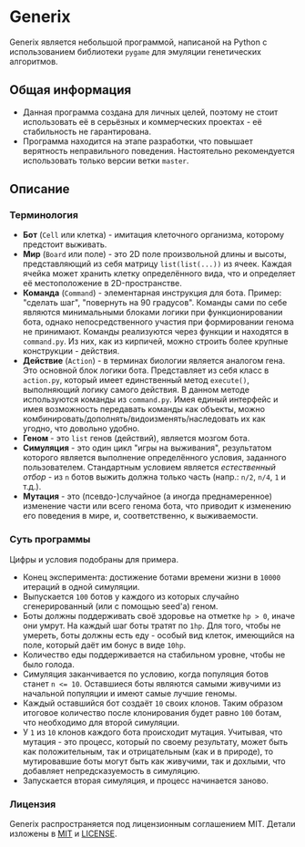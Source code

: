 # Generix
Generix является небольшой программой, написаной на Python с использованием библиотеки `pygame` для эмуляции генетических алгоритмов.
## Общая информация
* Данная программа создана для личных целей, поэтому не стоит использовать её в серьёзных и коммерческих проектах - её стабильность не гарантирована.
* Программа находится на этапе разработки, что повышает верятность неправильного поведения. Настоятельно рекомендуется использовать только версии ветки `master`.
## Описание
### Терминология
* **Бот** (`Cell` или клетка) - имитация клеточного организма, которому предстоит выживать.
* **Мир** (`Board` или поле) - это 2D поле произвольной длины и высоты, представляющий из себя матрицу `list(list(...))` из ячеек. Каждая ячейка может хранить клетку определённого вида, что и определяет её местоположение в 2D-пространстве.
* **Команда** (`Command`) - элементарная инструкция для бота. Пример: "сделать шаг", "повернуть на 90 градусов". Команды сами по себе являются минимальными блоками логики при функционировании бота, однако непосредственного участия при формировании генома не принимают. Команды реализуются через функции и находятся в `command.py`. Из них, как из кирпичей, можно строить более крупные конструкции - действия.
* **Действие** (`Action`) - в терминах биологии является аналогом гена. Это основной блок логики бота. Представляет из себя класс в `action.py`, который имеет единственный метод `execute()`, выполняющий логику самого действия. В данном методе используются команды из `command.py`. Имея единый интерфейс и имея возможность передавать команды как объекты, можно комбинировать/дополнять/видоизменять/наследовать их как угодно, что довольно удобно. 
* **Геном** - это `list` генов (действий), является мозгом бота.
* **Симуляция** - это один цикл "игры на выживания", результатом которого является выполнение определённого условия, заданного пользователем. Стандартным условием является _естественный отбор_ - из `n` ботов выжить должна только часть (напр.: `n/2`, `n/4`, `1` и т.д.).
* **Мутация** - это (псевдо-)случайное (а иногда преднамеренное) изменение части или всего генома бота, что приводит к изменению его поведения в мире, и, соответственно, к выживаемости.
### Суть программы
Цифры и условия подобраны для примера.
* Конец эксперимента: достижение ботами времени жизни в `10000` итераций в одной симуляции.
* Выпускается `100` ботов у каждого из которых случайно сгенерированный (или с помощью seed'а) геном.
* Боты должны поддерживать своё здоровье на отметке `hp > 0`, иначе они умрут. На каждый шаг боты тратят по `1hp`. Для того, чтобы не умереть, боты должны есть еду - особый вид клеток, имеющийся на поле, который даёт им бонус в виде `10hp`.
* Количество еды поддерживается на стабильном уровне, чтобы не было голода.
* Симуляция заканчивается по условию, когда популяция ботов станет `n <= 10`. Оставшиеся боты являются самыми живучими из начальной популяции и имеют самые лучшие геномы.
* Каждый оставшийся бот создаёт `10` своих клонов. Таким образом итоговое количество после клонирования будет равно `100` ботам, что необходимо для второй симуляции.
* У `1` из `10` клонов каждого бота происходит мутация. Учитывая, что мутация - это процесс, который по своему результату, может быть как положительным, так и отрицательным (как и в природе), то мутировавшие боты могут быть как живучими, так и дохлыми, что добавляет непредсказуемость в симуляцию.
* Запускается вторая симуляция, и процесс начинается заново.
### Лицензия
Generix распространяется под лицензионным соглашением MIT. Детали изложены в [MIT](https://opensource.org/licenses/MIT) и [LICENSE](https://github.com/K9173A/Generix/blob/master/LICENSE).